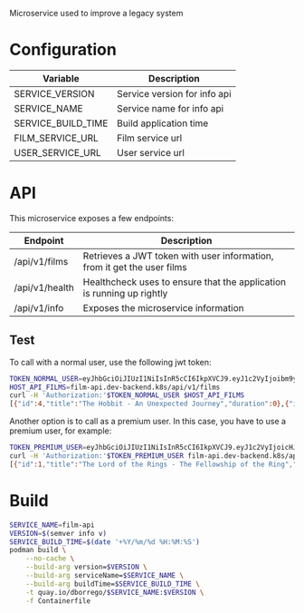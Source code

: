 Microservice used to improve a legacy system

# Configuration
| Variable | Description |
| ------ | ------ |
|SERVICE_VERSION|Service version for info api|
|SERVICE_NAME|Service name for info api|
|SERVICE_BUILD_TIME|Build application time|
|FILM_SERVICE_URL|Film service url|
|USER_SERVICE_URL|User service url|

# API

This microservice exposes a few endpoints:

| Endpoint | Description |
| ------ | ------ |
|/api/v1/films|Retrieves a JWT token with user information, from it get the user films|
|/api/v1/health|Healthcheck uses to ensure that the application is running up rightly|
|/api/v1/info|Exposes the microservice information|


## Test
To call with a normal user, use the following jwt token:

```zsh
TOKEN_NORMAL_USER=eyJhbGciOiJIUzI1NiIsInR5cCI6IkpXVCJ9.eyJ1c2VyIjoibm9ybWFsIn0.laJaqfrA8WXGx3VOUaYilgT3j0aWT1VmDeb394zlwKw
HOST_API_FILMS=film-api.dev-backend.k8s/api/v1/films
curl -H 'Authorization:'$TOKEN_NORMAL_USER $HOST_API_FILMS
[{"id":4,"title":"The Hobbit - An Unexpected Journey","duration":0},{"id":5,"title":"The Hobbit - The Desolation of Smaug","duration":0},{"id":6,"title":"The Hobbit - The Battle of the Five Armies","duration":0}]
```

Another option is to call as a premium user. In this case, you have to use a premium user, for example:

```zsh
TOKEN_PREMIUM_USER=eyJhbGciOiJIUzI1NiIsInR5cCI6IkpXVCJ9.eyJ1c2VyIjoicHJlbWl1bSJ9.mtZhdDIN6fpmWV0pOFeGotL6UJwVkrQ5gkYk6FHiED8
curl -H 'Authorization:'$TOKEN_PREMIUM_USER film-api.dev-backend.k8s/api/v1/films
[{"id":1,"title":"The Lord of the Rings - The Fellowship of the Ring","duration":0},{"id":2,"title":"The Lord of the Rings - The Two Towers","duration":0},{"id":3,"title":"The Lord of the Rings - The Return of the King","duration":0},{"id":4,"title":"The Hobbit - An Unexpected Journey","duration":0},{"id":5,"title":"The Hobbit - The Desolation of Smaug","duration":0},{"id":6,"title":"The Hobbit - The Battle of the Five Armies","duration":0}]
```

# Build
```zsh
SERVICE_NAME=film-api
VERSION=$(semver info v)
SERVICE_BUILD_TIME=$(date '+%Y/%m/%d %H:%M:%S')
podman build \
    --no-cache \
    --build-arg version=$VERSION \
    --build-arg serviceName=$SERVICE_NAME \
    --build-arg buildTime=$SERVICE_BUILD_TIME \
    -t quay.io/dborrego/$SERVICE_NAME:$VERSION \
    -f Containerfile
```

